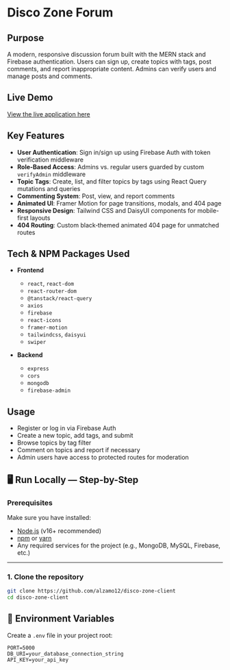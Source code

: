 # Disco Zone Forum

## Purpose

A modern, responsive discussion forum built with the MERN stack and Firebase authentication. Users can sign up, create topics with tags, post comments, and report inappropriate content. Admins can verify users and manage posts and comments.

## Live Demo

[View the live application here](https://disco-zone.web.app/)

## Key Features

* **User Authentication**: Sign in/sign up using Firebase Auth with token verification middleware
* **Role-Based Access**: Admins vs. regular users guarded by custom `verifyAdmin` middleware
* **Topic Tags**: Create, list, and filter topics by tags using React Query mutations and queries
* **Commenting System**: Post, view, and report comments
* **Animated UI**: Framer Motion for page transitions, modals, and 404 page
* **Responsive Design**: Tailwind CSS and DaisyUI components for mobile-first layouts
* **404 Routing**: Custom black‑themed animated 404 page for unmatched routes

## Tech & NPM Packages Used

* **Frontend**

  * `react`, `react-dom`
  * `react-router-dom`
  * `@tanstack/react-query`
  * `axios`
  * `firebase`
  * `react-icons`
  * `framer-motion`
  * `tailwindcss`, `daisyui`
  * `swiper`

* **Backend**

  * `express`
  * `cors`
  * `mongodb`
  * `firebase-admin`

## Usage

* Register or log in via Firebase Auth
* Create a new topic, add tags, and submit
* Browse topics by tag filter
* Comment on topics and report if necessary
* Admin users have access to protected routes for moderation

## 🖥 Run Locally — Step-by-Step

### **Prerequisites**
Make sure you have installed:
- [Node.js](https://nodejs.org/) (v16+ recommended)
- [npm](https://www.npmjs.com/) or [yarn](https://yarnpkg.com/)
- Any required services for the project (e.g., MongoDB, MySQL, Firebase, etc.)

---
### **1. Clone the repository**
```bash
git clone https://github.com/alzamo12/disco-zone-client
cd disco-zone-client

```
## 🌱 Environment Variables
Create a `.env` file in your project root:
```env
PORT=5000
DB_URI=your_database_connection_string
API_KEY=your_api_key


